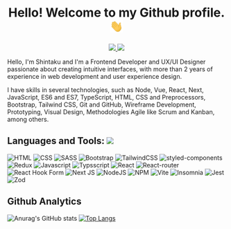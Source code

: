 <h1 align="center"> Hello! Welcome to my Github profile.<img src="https://raw.githubusercontent.com/ABSphreak/ABSphreak/master/gifs/Hi.gif" width="30px"></h1>

<p align="center">
  <a href="">
    <img src="https://img.shields.io/badge/Gmail-D14836?style=for-the-badge&logo=gmail&logoColor=white">
  </a>
  <a href="">
    <img src="https://img.shields.io/badge/linkedin-%230077B5.svg?style=for-the-badge&logo=linkedin&logoColor=white">
  </a>
</p>

<p>Hello, I'm Shintaku and I'm a Frontend Developer and UX/UI Designer passionate about creating intuitive interfaces, with more than 2 years of experience in web development and user experience design.

I have skills in several technologies, such as Node, Vue, React, Next, JavaScript, ES6 and ES7, TypeScript, HTML, CSS and Preprocessors, Bootstrap, Tailwind CSS, Git and GitHub, Wireframe Development, Prototyping, Visual Design, Methodologies Agile like Scrum and Kanban, among others.</p>

<h2>Languages and Tools:
  <img src="https://media2.giphy.com/media/QssGEmpkyEOhBCb7e1/giphy.gif?cid=ecf05e47a0n3gi1bfqntqmob8g9aid1oyj2wr3ds3mg700bl&rid=giphy.gif"       
  width=28px>
</h2> 

![HTML](https://img.shields.io/badge/HTML5-E34F26?style=for-the-badge&logo=html5&logoColor=white)
![CSS](https://img.shields.io/badge/CSS3-1572B6?style=for-the-badge&logo=css3&logoColor=white)
![SASS](https://img.shields.io/badge/Sass-CC6699?style=for-the-badge&logo=sass&logoColor=white)
![Bootstrap](https://img.shields.io/badge/Bootstrap-563D7C?style=for-the-badge&logo=bootstrap&logoColor=white)
![TailwindCSS](https://img.shields.io/badge/Tailwind_CSS-38B2AC?style=for-the-badge&logo=tailwind-css&logoColor=white)
![styled-components](https://img.shields.io/badge/styled--components-DB7093?style=for-the-badge&logo=styled-components&logoColor=white)
![Redux](https://img.shields.io/badge/Redux-593D88?style=for-the-badge&logo=redux&logoColor=white)
![Javascript](https://img.shields.io/badge/JavaScript-323330?style=for-the-badge&logo=javascript&logoColor=F7DF1E)
![Typsscript](https://img.shields.io/badge/TypeScript-007ACC?style=for-the-badge&logo=typescript&logoColor=white)
![React](https://img.shields.io/badge/React-20232A?style=for-the-badge&logo=react&logoColor=61DAFB)
![React-router](https://img.shields.io/badge/React_Router-CA4245?style=for-the-badge&logo=react-router&logoColor=white)
![React Hook Form](https://img.shields.io/badge/React%20Hook%20Form-%23EC5990.svg?style=for-the-badge&logo=reacthookform&logoColor=white)
![Next JS](https://img.shields.io/badge/Next-black?style=for-the-badge&logo=next.js&logoColor=white)
![NodeJS](https://img.shields.io/badge/node.js-6DA55F?style=for-the-badge&logo=node.js&logoColor=white)
![NPM](https://img.shields.io/badge/NPM-%23CB3837.svg?style=for-the-badge&logo=npm&logoColor=white)
![Vite](https://img.shields.io/badge/vite-%23646CFF.svg?style=for-the-badge&logo=vite&logoColor=white)
![Insomnia](https://img.shields.io/badge/Insomnia-black?style=for-the-badge&logo=insomnia&logoColor=5849BE)
![Jest](https://img.shields.io/badge/-jest-%23C21325?style=for-the-badge&logo=jest&logoColor=white)
![Zod](https://img.shields.io/badge/Zod-1A237E?style=for-the-badge&logo=typescript&logoColor=white)

<h2>Github Analytics</h2>

![Anurag's GitHub stats](https://github-readme-stats.vercel.app/api?username=ShintakuEnzou&show_icons=true&theme=transparent)
[![Top Langs](https://github-readme-stats.vercel.app/api/top-langs/?username=ShintakuEnzou&layout=donut&theme=transparent)](https://github.com/anuraghazra/github-readme-stats)


